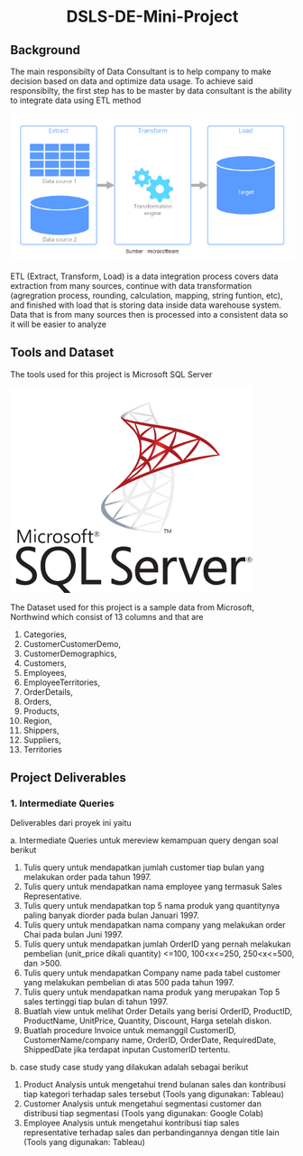 <h1 align="center">
DSLS-DE-Mini-Project
<br>
</h1>


## Background
The main responsibilty of Data Consultant is to help company to make decision based on data and optimize data usage. To achieve said responsibilty, the first step has to be master by data consultant is the ability to integrate data using ETL method

<img src="https://raw.githubusercontent.com/UltEng/DSLS-DE-Mini-Project/master/ETL.png">

ETL (Extract, Transform, Load) is a data integration process covers data extraction from many sources, continue with data transformation (agregration process, rounding, calculation, mapping, string funtion, etc), and finished with load that is storing data inside data warehouse system. Data that is from many sources then is processed into a consistent data so it will be easier to analyze 

## Tools and Dataset

The tools used for this project is Microsoft SQL Server

<img src="https://raw.githubusercontent.com/UltEng/DSLS-DE-Mini-Project/master/SQL_Server.png">

The Dataset used for this project is a sample data from Microsoft, Northwind which consist of 13 columns and that are
1. Categories,
2. CustomerCustomerDemo,
3. CustomerDemographics,
4. Customers,
5. Employees,
6. EmployeeTerritories,
7. OrderDetails,
8. Orders,
9. Products,
10. Region,
11. Shippers,
12. Suppliers,
13. Territories

## Project Deliverables
### 1. Intermediate Queries

Deliverables dari proyek ini yaitu

a. Intermediate Queries 
untuk mereview kemampuan query dengan soal berikut
1. Tulis query untuk mendapatkan jumlah customer tiap bulan yang melakukan order pada tahun 1997.
2. Tulis query untuk mendapatkan nama employee yang termasuk Sales Representative.
3. Tulis query untuk mendapatkan top 5 nama produk yang quantitynya paling banyak diorder pada bulan Januari 1997.
4. Tulis query untuk mendapatkan nama company yang melakukan order Chai pada bulan Juni 1997.
5. Tulis query untuk mendapatkan jumlah OrderID yang pernah melakukan pembelian (unit_price dikali quantity) <=100, 100<x<=250, 250<x<=500, dan >500.
6. Tulis query untuk mendapatkan Company name pada tabel customer yang melakukan pembelian di atas 500 pada tahun 1997.
7. Tulis query untuk mendapatkan nama produk yang merupakan Top 5 sales tertinggi tiap bulan di tahun 1997.
8. Buatlah view untuk melihat Order Details yang berisi OrderID, ProductID, ProductName, UnitPrice, Quantity, Discount, Harga setelah diskon.
9. Buatlah procedure Invoice untuk memanggil CustomerID, CustomerName/company name, OrderID, OrderDate, RequiredDate, ShippedDate jika terdapat inputan CustomerID tertentu.

b. case study
case study yang dilakukan adalah sebagai berikut
1. Product Analysis
untuk mengetahui trend bulanan sales dan kontribusi tiap kategori terhadap sales tersebut (Tools yang digunakan: Tableau)
2. Customer Analysis
untuk mengetahui segmentasi customer dan distribusi tiap segmentasi (Tools yang digunakan: Google Colab)
3. Employee Analysis
untuk mengetahui kontribusi tiap sales representative terhadap sales dan perbandingannya dengan title lain (Tools yang digunakan: Tableau)

